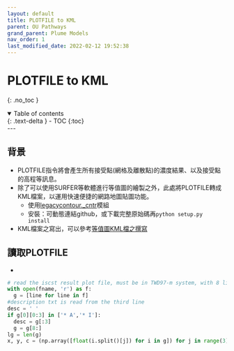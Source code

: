 ```yaml
---
layout: default
title: PLOTFILE to KML
parent: OU Pathways
grand_parent: Plume Models
nav_order: 1
last_modified_date: 2022-02-12 19:52:38
---
```

# PLOTFILE to KML
{: .no_toc }

<details open markdown="block">
  <summary>
    Table of contents
  </summary>
  {: .text-delta }
- TOC
{:toc}
</details>
---

## 背景
- PLOTFILE指令將會產生所有接受點(網格及離散點)的濃度結果、以及接受點的高程等訊息。
- 除了可以使用SURFER等軟體進行等值圖的繪製之外，此處將PLOTFILE轉成KML檔案，以運用快速便捷的網路地圖貼圖功能。
  - 使用[legacycontour._cntr](https://github.com/matplotlib/legacycontour)模組
  - 安裝：可動態連結github，或下載完整原始碼再`python setup.py install`
- KML檔案之寫出，可以參考[等值圖KML檔之撰寫](https://sinotec2.github.io/Focus-on-Air-Quality/utilities/GIS/wr_kml/)

## 讀取PLOTFILE
-  

```python
# read the iscst result plot file, must be in TWD97-m system, with 8 lines as header
with open(fname, 'r') as f:
  g = [line for line in f]
#description txt is read from the third line
desc = ' '
if g[0][0:3] in ['* A','* I']:
  desc = g[:3]
  g = g[8:]
lg = len(g)
x, y, c = (np.array([float(i.split()[j]) for i in g]) for j in range(3))
```